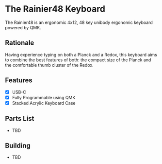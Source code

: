 # The Rainier48 Keyboard

The Rainier48 is an ergonomic 4x12, 48 key unibody ergonomic keyboard powered by QMK.


## Rationale
Having experience typing on both a Planck and a Redox, this keyboard aims to combine the best features of both: the compact size of the Planck and the comfortable thumb cluster of the Redox.

## Features

- [x] USB-C
- [x] Fully Programmable using QMK
- [x] Stacked Acrylic Keyboard Case

## Parts List
- TBD

## Building
- TBD



